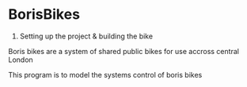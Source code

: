 BorisBikes
==========
1. Setting up the project & building the bike

Boris bikes are a system of shared public bikes for use accross central London

This program is to model the systems control of boris bikes

